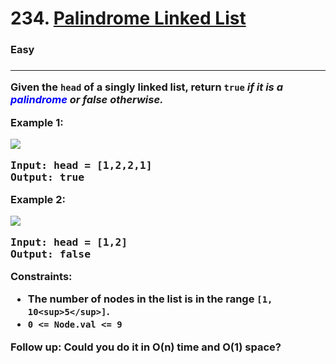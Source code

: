 # 234. [Palindrome Linked List](https://leetcode.com/problems/palindrome-linked-list/description/)
<h3>Easy<h3><hr>

Given the `head` of a singly linked list, return `true` <em>if it is a 
<span style="color: blue">palindrome</span> or false otherwise.</em>

**Example 1:**

<img src="https://assets.leetcode.com/uploads/2021/03/03/pal1linked-list.jpg"><br>

<pre><strong>Input:</strong> head = [1,2,2,1]
<strong>Output:</strong> true</pre>

**Example 2:**

<img src="https://assets.leetcode.com/uploads/2021/03/03/pal2linked-list.jpg"><br>

<pre><strong>Input:</strong> head = [1,2]
<strong>Output:</strong> false</pre>

**Constraints:**

* The number of nodes in the list is in the range   `[1, 10<sup>5</sup>]`.
* <code>0 &lt;= Node.val &lt;= 9</code>
 

**Follow up:** Could you do it in O(n) time and O(1) space?
